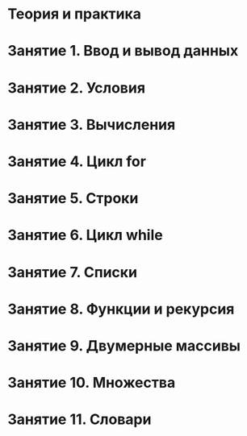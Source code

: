 # Теория и практика

# Занятие 1. Ввод и вывод данных
# Занятие 2. Условия
# Занятие 3. Вычисления
# Занятие 4. Цикл for
# Занятие 5. Строки
# Занятие 6. Цикл while
# Занятие 7. Списки
# Занятие 8. Функции и рекурсия
# Занятие 9. Двумерные массивы
# Занятие 10. Множества
# Занятие 11. Словари
